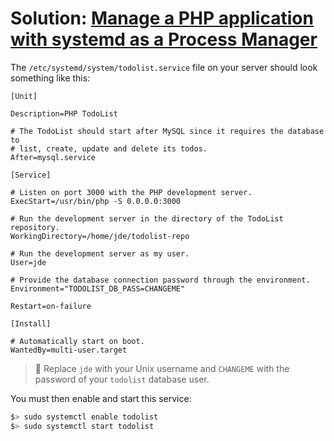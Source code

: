 # Solution: [Manage a PHP application with systemd as a Process Manager](./systemd-deployment.md)

<!-- START doctoc -->
<!-- END doctoc -->

The `/etc/systemd/system/todolist.service` file on your server should look
something like this:

```
[Unit]

Description=PHP TodoList

# The TodoList should start after MySQL since it requires the database to
# list, create, update and delete its todos.
After=mysql.service

[Service]

# Listen on port 3000 with the PHP development server.
ExecStart=/usr/bin/php -S 0.0.0.0:3000

# Run the development server in the directory of the TodoList repository.
WorkingDirectory=/home/jde/todolist-repo

# Run the development server as my user.
User=jde

# Provide the database connection password through the environment.
Environment="TODOLIST_DB_PASS=CHANGEME"

Restart=on-failure

[Install]

# Automatically start on boot.
WantedBy=multi-user.target
```

> :gem: Replace `jde` with your Unix username and `CHANGEME` with the password
> of your `todolist` database user.

You must then enable and start this service:

```bash
$> sudo systemctl enable todolist
$> sudo systemctl start todolist
```
